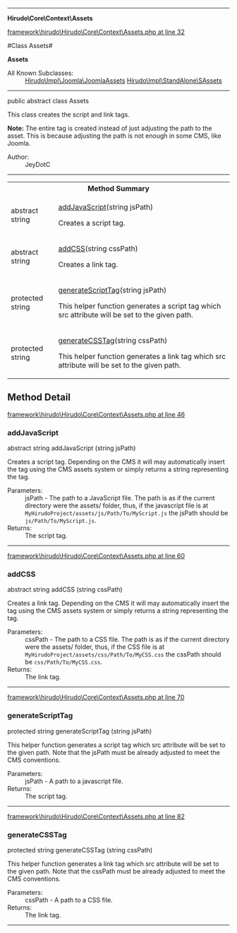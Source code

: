

- - -

**Hirudo\Core\Context\Assets**


<a href="https://github.com/JeyDotC/Hirudo/blob/master/framework/hirudo/Hirudo/Core/Context/Assets.php#L32" >framework\hirudo\Hirudo\Core\Context\Assets.php at line 32</a>

#Class Assets#

**Assets**


<dl>
<dt>All Known Subclasses:</dt>
<dd><a href="https://github.com/JeyDotC/Hirudo-docs/blob/master/hirudo/impl/joomla/joomlaassets.html">Hirudo\Impl\Joomla\JoomlaAssets</a> <a href="https://github.com/JeyDotC/Hirudo-docs/blob/master/hirudo/impl/standalone/sassets.html">Hirudo\Impl\StandAlone\SAssets</a> </dd>
</dl>



- - -

<p class="signature"><span class='k'>public abstract  class</span> <span class='nx'>Assets</span></p>

<div class="comment" id="overview_description"><p><p>This class creates the script and link tags.</p></p><p><p><strong>Note:</strong> The entire tag is created instead of just adjusting
the path to the asset. This is because adjusting the path is not enough in
some CMS, like Joomla.</p></p></div>

<dl>
<dt>Author:</dt>
<dd>JeyDotC</dd>
</dl>


- - -

<table id="summary_method">
<tr><th colspan="2">Method Summary</th></tr>
<tr>
<td><span class='k'>abstract </span> <span class='nx'>string</span></td>
<td class="description"><p class="name"><a href="#addjavascript">addJavaScript</a>(string jsPath)</p><p class="description">Creates a script tag. </p></td>
</tr>
<tr>
<td><span class='k'>abstract </span> <span class='nx'>string</span></td>
<td class="description"><p class="name"><a href="#addcss">addCSS</a>(string cssPath)</p><p class="description">Creates a link tag. </p></td>
</tr>
<tr>
<td><span class='k'>protected </span> <span class='nx'>string</span></td>
<td class="description"><p class="name"><a href="#generatescripttag">generateScriptTag</a>(string jsPath)</p><p class="description">This helper function generates a script tag which src attribute will
be set to the given path. </p></td>
</tr>
<tr>
<td><span class='k'>protected </span> <span class='nx'>string</span></td>
<td class="description"><p class="name"><a href="#generatecsstag">generateCSSTag</a>(string cssPath)</p><p class="description">This helper function generates a link tag which src attribute will
be set to the given path. </p></td>
</tr>
</table>

<h2 id="detail_method">Method Detail</h2>

<a href="https://github.com/JeyDotC/Hirudo/blob/master/framework/hirudo/Hirudo/Core/Context/Assets.php#L46" >framework\hirudo\Hirudo\Core\Context\Assets.php at line 46</a>

<h3 id="addJavaScript()">addJavaScript</h3>
<span class='k'>abstract </span> <span class='nx'>string</span> <span class='nf'>addJavaScript</span> (string jsPath)

<div class="details">
<p><p>Creates a script tag. Depending on the CMS it will may automatically insert
the tag using the CMS assets system or simply returns a string representing
the tag.</p></p><dl>
<dt>Parameters:</dt>
<dd>jsPath - The path to a JavaScript file. The path is as if the current directory were the assets/ folder, thus, if the javascript file is at <code>MyHirudoProject/assets/js/Path/To/MyScript.js</code> the jsPath should be <code>js/Path/To/MyScript.js</code>.</dd>
<dt>Returns:</dt>
<dd>The script tag.</dd>
</dl>

</div>

- - -


<a href="https://github.com/JeyDotC/Hirudo/blob/master/framework/hirudo/Hirudo/Core/Context/Assets.php#L60" >framework\hirudo\Hirudo\Core\Context\Assets.php at line 60</a>

<h3 id="addCSS()">addCSS</h3>
<span class='k'>abstract </span> <span class='nx'>string</span> <span class='nf'>addCSS</span> (string cssPath)

<div class="details">
<p><p>Creates a link tag. Depending on the CMS it will may automatically insert
the tag using the CMS assets system or simply returns a string representing
the tag.</p></p><dl>
<dt>Parameters:</dt>
<dd>cssPath - The path to a CSS file. The path is as if the current directory were the assets/ folder, thus, if the CSS file is at <code>MyHirudoProject/assets/css/Path/To/MyCSS.css</code> the cssPath should be <code>css/Path/To/MyCSS.css</code>.</dd>
<dt>Returns:</dt>
<dd>The link tag.</dd>
</dl>

</div>

- - -


<a href="https://github.com/JeyDotC/Hirudo/blob/master/framework/hirudo/Hirudo/Core/Context/Assets.php#L70" >framework\hirudo\Hirudo\Core\Context\Assets.php at line 70</a>

<h3 id="generateScriptTag()">generateScriptTag</h3>
<span class='k'>protected </span> <span class='nx'>string</span> <span class='nf'>generateScriptTag</span> (string jsPath)

<div class="details">
<p>This helper function generates a script tag which src attribute will
be set to the given path. Note that the jsPath must be already adjusted
to meet the CMS conventions.</p><dl>
<dt>Parameters:</dt>
<dd>jsPath - A path to a javascript file.</dd>
<dt>Returns:</dt>
<dd>The script tag.</dd>
</dl>

</div>

- - -


<a href="https://github.com/JeyDotC/Hirudo/blob/master/framework/hirudo/Hirudo/Core/Context/Assets.php#L82" >framework\hirudo\Hirudo\Core\Context\Assets.php at line 82</a>

<h3 id="generateCSSTag()">generateCSSTag</h3>
<span class='k'>protected </span> <span class='nx'>string</span> <span class='nf'>generateCSSTag</span> (string cssPath)

<div class="details">
<p>This helper function generates a link tag which src attribute will
be set to the given path. Note that the cssPath must be already adjusted
to meet the CMS conventions.</p><dl>
<dt>Parameters:</dt>
<dd>cssPath - A path to a CSS file.</dd>
<dt>Returns:</dt>
<dd>The link tag.</dd>
</dl>

</div>

- - -

